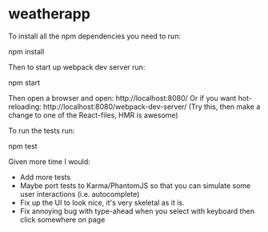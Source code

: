 # weatherapp

To install all the npm dependencies you need to run:

npm install

Then to start up webpack dev server run:

npm start

Then open a browser and open: http://localhost:8080/
Or if you want hot-reloading: http://localhost:8080/webpack-dev-server/
(Try this, then make a change to one of the React-files, HMR is awesome)

To run the tests run:

npm test

Given more time I would:
 - Add more tests
 - Maybe port tests to Karma/PhantomJS so that you can simulate some user interactions (i.e. autocomplete)
 - Fix up the UI to look nice, it's very skeletal as it is.
 - Fix annoying bug with type-ahead when you select with keyboard then click somewhere on page
